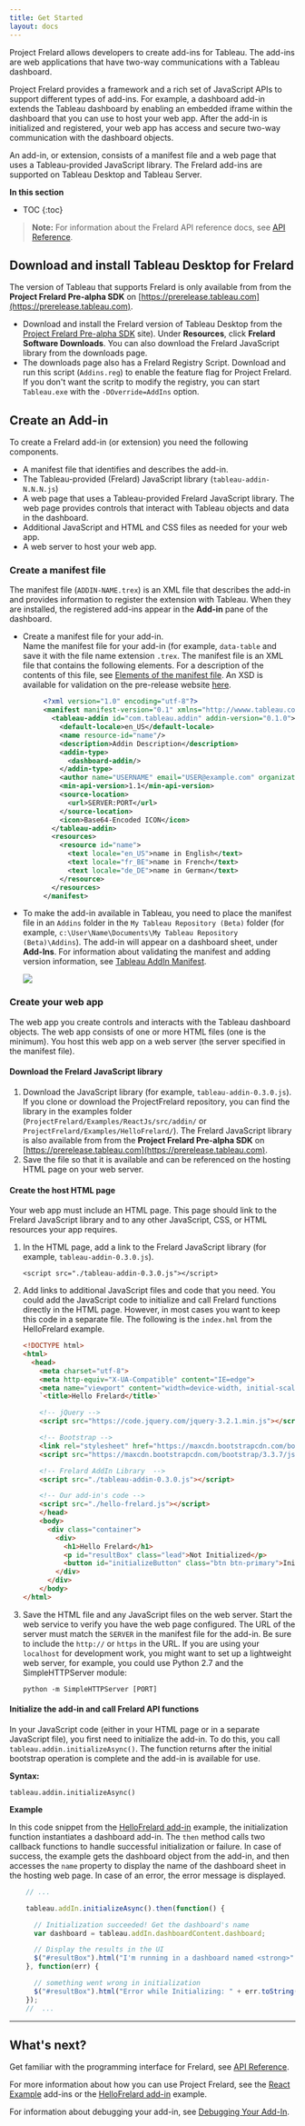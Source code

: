 ```yaml
---
title: Get Started
layout: docs
---
```



Project Frelard allows developers to create add-ins for Tableau. The add-ins are web applications that have two-way communications with a Tableau dashboard.
 
Project Frelard provides a framework and a rich set of JavaScript APIs to support different types of add-ins. For example, a dashboard add-in extends the Tableau dashboard by enabling an embedded iframe within the dashboard that you can use to host your web app. After the add-in is initialized and registered, your web app has access and secure two-way communication with the dashboard objects.

An add-in, or extension, consists of a manifest file and a web page that uses a Tableau-provided JavaScript library. The Frelard add-ins are supported on Tableau Desktop and Tableau Server.

**In this section**

* TOC
{:toc}



> **Note:** For information about the Frelard API reference docs, see [API Reference]({{site.baseurl}}/docs). 

Download and install Tableau Desktop for Frelard
--------------------------------------------------

The version of Tableau that supports Frelard is only available from from the **Project Frelard Pre-alpha SDK** on [https://prerelease.tableau.com](https://prerelease.tableau.com). 
- Download and install the Frelard version of Tableau Desktop from the [Project Frelard Pre-alpha SDK](https://prerelease.tableau.com) site). Under **Resources**, click **Frelard Software Downloads**. You can also download the Frelard JavaScript library from the downloads page.
- The downloads page also has a Frelard Registry Script. Download and run this script (`Addins.reg`) to enable the feature flag for Project Frelard. If you don't want the scritp to modify the registry, you can start `Tableau.exe` with the `-DOverride=AddIns` option.   

Create an Add-in
----------------

To create a Frelard add-in (or extension) you need the following components.

-   A manifest file that identifies and describes the add-in.
-   The Tableau-provided (Frelard) JavaScript library (`tableau-addin-N.N.N.js`)
-   A web page that uses a Tableau-provided Frelard JavaScript library. The web page provides controls that interact with Tableau objects and data in the dashboard.
-   Additional JavaScript and HTML and CSS files as needed for your web app.
-   A web server to host your web app. 

### Create a manifest file

The manifest file (`ADDIN-NAME.trex`) is an XML file that describes the add-in and provides information to register the extension with Tableau. When they are installed, the registered add-ins appear in the **Add-in** pane of the dashboard.

-  Create a manifest file for your add-in.  
Name the manifest file for your add-in (for example, `data-table` and save it with the file name extension `.trex`. The manifest file is an XML file that contains the following elements. For a description of the contents of this file, see [Elements of the manifest file]({{site.baseurl}}/docs/trex_manifest#elements-of-the-manifest-file). An XSD is available for validation on the pre-release website [here](https://prerelease.tableau.com/project/version/item.html?cap=52e2710a0793434d82142736c7ab3029&arttypeid={0DD668AE-472C-4E70-B465-35F7AE0DEB6D}&artid={939493D2-8000-4192-857A-67624CBCC35A}).

   ```xml
        <?xml version="1.0" encoding="utf-8"?> 
        <manifest manifest-version="0.1" xmlns="http://wwww.tableau.com/xml/addin_manifest">
          <tableau-addin id="com.tableau.addin" addin-version="0.1.0">
            <default-locale>en_US</default-locale>
            <name resource-id="name"/>
            <description>Addin Description</description>
            <addin-type>
              <dashboard-addin/>
            </addin-type>
            <author name="USERNAME" email="USER@example.com" organization="My Company" website="www.example.com"/>
            <min-api-version>1.1</min-api-version>
            <source-location>
              <url>SERVER:PORT</url> 
            </source-location>
            <icon>Base64-Encoded ICON</icon>
          </tableau-addin>
          <resources>
            <resource id="name">
              <text locale="en_US">name in English</text>
              <text locale="fr_BE">name in French</text>
              <text locale="de_DE">name in German</text>
            </resource>
          </resources>
        </manifest>
   ``` 

-  To make the add-in available in Tableau, you need to place the manifest file in an `Addins` folder in the `My Tableau Repository (Beta)` folder (for example, `c:\User\Name\Documents\My Tableau Repository (Beta)\Addins`). The add-in will appear on a dashboard sheet, under **Add-Ins**. For information about validating the manifest and adding version information, see [Tableau AddIn Manifest]({{site.baseurl}}/docs/trex_manifest).


   ![]({{site.baseurl}}/assets/frelard_addins1.png)  



### Create your web app

The web app you create controls and interacts with the Tableau dashboard objects. The web app consists of one or more HTML files (one is the minimum). You host this web app on a web server (the server specified in the manifest file).

#### Download the Frelard JavaScript library

1.  Download the JavaScript library (for example, `tableau-addin-0.3.0.js`).  If you clone or download the ProjectFrelard repository, you can find the library in the examples folder (`ProjectFrelard/Examples/ReactJs/src/addin/` or `ProjectFrelard/Examples/HelloFrelard/`). The Frelard JavaScript library is also available from from the **Project Frelard Pre-alpha SDK** on [https://prerelease.tableau.com](https://prerelease.tableau.com). 
2.  Save the file so that it is available and can be referenced on the hosting HTML page on your web server.

#### Create the host HTML page

Your web app must include an HTML page. This page should link to the Frelard JavaScript library and to any other JavaScript, CSS, or HTML resources your app requires.

1.  In the HTML page, add a link to the Frelard JavaScript library (for example, `tableau-addin-0.3.0.js`).
    
       <!-- Frelard AddIn Library  -->
        <script src="./tableau-addin-0.3.0.js"></script>

2.  Add links to additional JavaScript files and code that you need. You could add the JavaScript code to initialize and call Frelard functions directly in the HTML page. However, in most cases you want to keep this code in a separate file.
The following is the `index.hml` from the HelloFrelard example.
       ```html 
       <!DOCTYPE html>
       <html>
         <head>
           <meta charset="utf-8">
           <meta http-equiv="X-UA-Compatible" content="IE=edge">
           <meta name="viewport" content="width=device-width, initial-scale=1">
           `<title>Hello Frelard</title>`

           <!-- jQuery -->
           <script src="https://code.jquery.com/jquery-3.2.1.min.js"></script>

           <!-- Bootstrap -->
           <link rel="stylesheet" href="https://maxcdn.bootstrapcdn.com/bootstrap/3.3.7/css/bootstrap.min.css" >
           <script src="https://maxcdn.bootstrapcdn.com/bootstrap/3.3.7/js/bootstrap.min.js" ></script>

           <!-- Frelard AddIn Library  -->
           <script src="./tableau-addin-0.3.0.js"></script>

           <!-- Our add-in's code -->
           <script src="./hello-frelard.js"></script>
           </head>
           <body>
             <div class="container">
               <div>
                 <h1>Hello Frelard</h1>
                 <p id="resultBox" class="lead">Not Initialized</p>
                 <button id="initializeButton" class="btn btn-primary">Initialize AddIn Api</button>
               </div>
             </div>
           </body>
       </html>
       ```

3.  Save the HTML file and any JavaScript files on the web server. Start the web service to verify you have the web page configured. The URL of the server must match the `SERVER` in the manifest file for the add-in. Be sure to include the `http://` or `https` in the URL. If you are using your `localhost` for development work, you might want to set up a lightweight web server, for example, you could use Python 2.7 and the SimpleHTTPServer module:

        python -m SimpleHTTPServer [PORT]

#### Initialize the add-in and call Frelard API functions

In your JavaScript code (either in your HTML page or in a separate JavaScript file), you first need to initialize the add-in. To do this, you call `tableau.addin.initializeAsync()`. The function returns after the initial bootstrap operation is complete and the add-in is available for use.

**Syntax:**

`tableau.addin.initializeAsync()`

**Example**

In this code snippet from the [HelloFrelard add-in](https://github.com/tableau/ProjectFrelard/tree/master/Examples/HelloFrelard) example, the initialization function instantiates a dashboard add-in. The `then` method calls two callback functions to handle successful initialization or failure. In case of success, the example gets the dashboard object from the add-in, and then accesses the `name` property  to display the name of the dashboard sheet in the hosting web page. In case of an error, the error message is displayed.
```javascript    
    // ... 

    tableau.addIn.initializeAsync().then(function() {

      // Initialization succeeded! Get the dashboard's name
      var dashboard = tableau.addIn.dashboardContent.dashboard; 

      // Display the results in the UI
      $("#resultBox").html("I'm running in a dashboard named <strong>" + dashboard.name + "</strong>");
    }, function(err) {

      // something went wrong in initialization
      $("#resultBox").html("Error while Initializing: " + err.toString());
    }); 
    //  ...  
```
------------------------------------------------------------------------
  
## What's next?

Get familiar with the programming interface for Frelard, see [API Reference]({{site.baseurl}}/docs).

For more information about how you can use Project Frelard, see the [React Example](https://github.com/tableau/ProjectFrelard/tree/master/Examples/ReactJs) add-ins or the [HelloFrelard add-in](https://github.com/tableau/ProjectFrelard/tree/master/Examples/HelloFrelard) example.   


For information about debugging your add-in, see [Debugging Your Add-In]({{site.baseurl}}/docs/trex_debugging).
